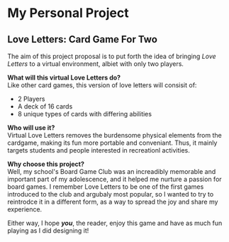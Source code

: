 # My Personal Project

## Love Letters: Card Game For Two

The aim of this project proposal is to put forth the idea of bringing *Love Letters* to a virtual environment,
albiet with only two players.

**What will this virtual Love Letters do?** <br />
  Like other card games, this version of love letters will consisit of:
- 2 Players
- A deck of 16 cards
- 8 unique types of cards with differing abilities

**Who will use it?**<br />
  Virtual Love Letters removes the burdensome physical elements from the cardgame, making its fun
  more portable and conveniant. Thus, it mainly targets students and people interested in recreationl activities. 

**Why choose this project?**<br />
  Well, my school's Board Game Club was an increadibly memorable and important part of my adolescence, and it
  helped me nurture a passion for board games. I remember Love Letters to be one of the first games introduced 
  to the club and argubaly most popular, so I wanted to try to reintrodce it in a different form, as a way to spread
  the joy and share my experience. 

  Either way, I hope ***you***, the reader, enjoy this game and have as much fun playing as I did designing it! 
